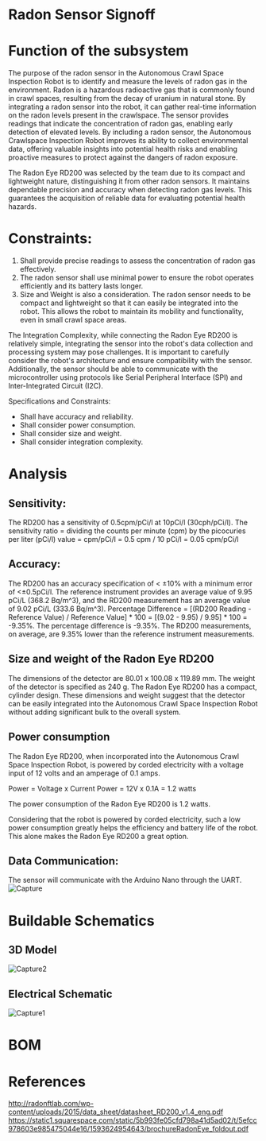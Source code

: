 # Radon Sensor Signoff

# Function of the subsystem

The purpose of the radon sensor in the Autonomous Crawl Space Inspection Robot is to identify and measure the levels of radon gas in the environment. Radon is a hazardous radioactive gas that is commonly found in crawl spaces, resulting from the decay of uranium in natural stone. By integrating a radon sensor into the robot, it can gather real-time information on the radon levels present in the crawlspace. The sensor provides readings that indicate the concentration of radon gas, enabling early detection of elevated levels. By including a radon sensor, the Autonomous Crawlspace Inspection Robot improves its ability to collect environmental data, offering valuable insights into potential health risks and enabling proactive measures to protect against the dangers of radon exposure.

The Radon Eye RD200 was selected by the team due to its compact and lightweight nature, distinguishing it from other radon sensors. It maintains dependable precision and accuracy when detecting radon gas levels. This guarantees the acquisition of reliable data for evaluating potential health hazards.




# Constraints:

1. Shall provide precise readings to assess the concentration of radon gas effectively.
2. The radon sensor shall use minimal power to ensure the robot operates efficiently and its battery lasts longer.
3. Size and Weight is also a consideration. The radon sensor needs to be compact and lightweight so that it can easily be integrated into the robot. This allows the robot to maintain its mobility and functionality, even in small crawl space areas.

The Integration Complexity, while connecting the Radon Eye RD200 is relatively simple, integrating the sensor into the robot's data collection and processing system may pose challenges. It is important to carefully consider the robot's architecture and ensure compatibility with the sensor. Additionally, the sensor should be able to communicate with the microcontroller using protocols like Serial Peripheral Interface (SPI) and Inter-Integrated Circuit (I2C).

Specifications and Constraints:
- Shall have accuracy and reliability.
- Shall consider power consumption.
- Shall consider size and weight.
- Shall consider integration complexity.

# Analysis

## Sensitivity:
The RD200 has a sensitivity of 0.5cpm/pCi/l at 10pCi/l (30cph/pCi/l). 
The sensitivity ratio =  dividing the counts per minute (cpm) by the picocuries per liter (pCi/l) value = cpm/pCi/l = 0.5 cpm / 10 pCi/l = 0.05  cpm/pCi/l


## Accuracy:
The RD200 has an accuracy specification of < ±10% with a minimum error of <±0.5pCi/l. The reference instrument provides an average value of 9.95 pCi/L (368.2 Bq/m^3), and the RD200 measurement has an average value of 9.02 pCi/L (333.6 Bq/m^3). Percentage Difference = [(RD200 Reading - Reference Value) / Reference Value] * 100 = [(9.02 - 9.95) / 9.95] * 100 = -9.35%. The percentage difference is -9.35%. The RD200 measurements, on average, are 9.35% lower than the reference instrument measurements.

## Size and weight of the Radon Eye RD200
The dimensions of the detector are 80.01 x 100.08 x 119.89 mm. The weight of the detector is specified as 240 g. The Radon Eye RD200 has a compact, cylinder design. These dimensions and weight suggest that the detector can be easily integrated into the Autonomous Crawl Space Inspection Robot without adding significant bulk to the overall system.

## Power consumption
The Radon Eye RD200, when incorporated into the Autonomous Crawl Space Inspection Robot, is powered by corded electricity with a voltage input of 12 volts and an amperage of 0.1 amps.

Power = Voltage x Current
Power = 12V x 0.1A = 1.2 watts

The power consumption of the Radon Eye RD200 is 1.2 watts. 

Considering that the robot is powered by corded electricity, such a low power consumption greatly helps the efficiency and battery life of the robot. This alone makes the Radon Eye RD200 a great option.

## Data Communication: 
The sensor will communicate with the Arduino Nano through the UART.
![Capture](https://github.com/JoshuaEgwuatu/Fall-2023-Autonomous-Crawlspace-Inspection-Robot/assets/110966922/8c94b023-226e-47b6-a670-f79a3ce60f19)

# Buildable Schematics
## 3D Model

![Capture2](https://github.com/JoshuaEgwuatu/Fall-2023-Autonomous-Crawlspace-Inspection-Robot/assets/110966922/68f077dd-3136-4677-801a-17bd6fbe16cf)


## Electrical Schematic
![Capture1](https://github.com/JoshuaEgwuatu/Fall-2023-Autonomous-Crawlspace-Inspection-Robot/assets/110966922/f7fd8153-4001-42ce-9f7b-eb55b6eb4e4a)


# BOM

# References
http://radonftlab.com/wp-content/uploads/2015/data_sheet/datasheet_RD200_v1.4_eng.pdf
https://static1.squarespace.com/static/5b993fe05cfd798a41d5ad02/t/5efcc978603e985475044e16/1593624954643/brochureRadonEye_foldout.pdf


